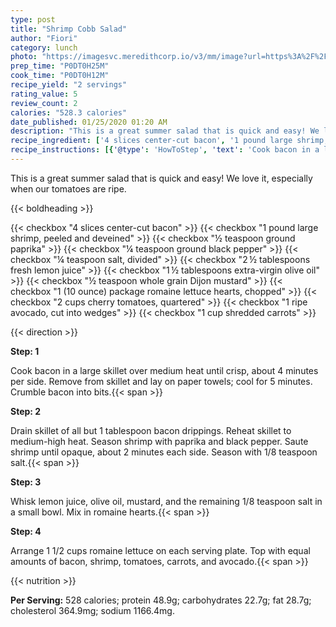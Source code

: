 ```yaml
---
type: post
title: "Shrimp Cobb Salad"
author: "Fiori"
category: lunch
photo: "https://imagesvc.meredithcorp.io/v3/mm/image?url=https%3A%2F%2Fimages.media-allrecipes.com%2Fuserphotos%2F6574136.jpg"
prep_time: "P0DT0H25M"
cook_time: "P0DT0H12M"
recipe_yield: "2 servings"
rating_value: 5
review_count: 2
calories: "528.3 calories"
date_published: 01/25/2020 01:20 AM
description: "This is a great summer salad that is quick and easy! We love it, especially when our tomatoes are ripe."
recipe_ingredient: ['4 slices center-cut bacon', '1 pound large shrimp, peeled and deveined', '½ teaspoon ground paprika', '¼ teaspoon ground black pepper', '¼ teaspoon salt, divided', '2\u2009½ tablespoons fresh lemon juice', '1\u2009½ tablespoons extra-virgin olive oil', '½ teaspoon whole grain Dijon mustard', '1 (10 ounce) package romaine lettuce hearts, chopped', '2 cups cherry tomatoes, quartered', '1 ripe avocado, cut into wedges', '1 cup shredded carrots']
recipe_instructions: [{'@type': 'HowToStep', 'text': 'Cook bacon in a large skillet over medium heat until crisp, about 4 minutes per side. Remove from skillet and lay on paper towels; cool for 5 minutes. Crumble bacon into bits.\n'}, {'@type': 'HowToStep', 'text': 'Drain skillet of all but 1 tablespoon bacon drippings. Reheat skillet to medium-high heat. Season shrimp with paprika and black pepper. Saute shrimp until opaque, about 2 minutes each side. Season with 1/8 teaspoon salt.\n'}, {'@type': 'HowToStep', 'text': 'Whisk lemon juice, olive oil, mustard, and the remaining 1/8 teaspoon salt in a small bowl. Mix in romaine hearts.\n'}, {'@type': 'HowToStep', 'text': 'Arrange 1 1/2 cups romaine lettuce on each serving plate. Top with equal amounts of bacon, shrimp, tomatoes, carrots, and avocado.\n'}]
---
```


This is a great summer salad that is quick and easy! We love it, especially when our tomatoes are ripe. 

{{< boldheading >}}

{{< checkbox "4 slices center-cut bacon" >}}
{{< checkbox "1 pound large shrimp, peeled and deveined" >}}
{{< checkbox "½ teaspoon ground paprika" >}}
{{< checkbox "¼ teaspoon ground black pepper" >}}
{{< checkbox "¼ teaspoon salt, divided" >}}
{{< checkbox "2 ½ tablespoons fresh lemon juice" >}}
{{< checkbox "1 ½ tablespoons extra-virgin olive oil" >}}
{{< checkbox "½ teaspoon whole grain Dijon mustard" >}}
{{< checkbox "1 (10 ounce) package romaine lettuce hearts, chopped" >}}
{{< checkbox "2 cups cherry tomatoes, quartered" >}}
{{< checkbox "1  ripe avocado, cut into wedges" >}}
{{< checkbox "1 cup shredded carrots" >}}


{{< direction >}}

**Step: 1**

Cook bacon in a large skillet over medium heat until crisp, about 4 minutes per side. Remove from skillet and lay on paper towels; cool for 5 minutes. Crumble bacon into bits.{{< span >}}

**Step: 2**

Drain skillet of all but 1 tablespoon bacon drippings. Reheat skillet to medium-high heat. Season shrimp with paprika and black pepper. Saute shrimp until opaque, about 2 minutes each side. Season with 1/8 teaspoon salt.{{< span >}}

**Step: 3**

Whisk lemon juice, olive oil, mustard, and the remaining 1/8 teaspoon salt in a small bowl. Mix in romaine hearts.{{< span >}}

**Step: 4**

Arrange 1 1/2 cups romaine lettuce on each serving plate. Top with equal amounts of bacon, shrimp, tomatoes, carrots, and avocado.{{< span >}}

{{< nutrition >}}

**Per Serving:** 528 calories; protein 48.9g; carbohydrates 22.7g; fat 28.7g; cholesterol 364.9mg; sodium 1166.4mg.